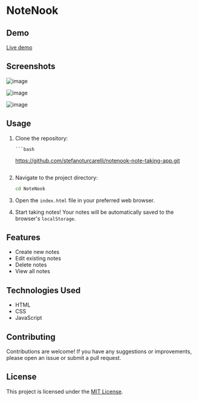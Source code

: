 # NoteNook

## Demo

<a href="https://stefanoturcarelli.github.io/notenook-note-taking-app/" target="_blank">Live demo</a>

## Screenshots

![image](https://github.com/stefanoturcarelli/notenook-note-taking-app/assets/67341828/fedde927-f030-4aa2-93f0-a9dc92248333)

![image](https://github.com/stefanoturcarelli/notenook-note-taking-app/assets/67341828/c37b21db-4740-483f-b055-8a4c7a910b2e)

![image](https://github.com/stefanoturcarelli/notenook-note-taking-app/assets/67341828/6a19ea1f-cd99-48be-ae2a-9dcc6a706ff0)

## Usage

1.  Clone the repository:

        ```bash

    https://github.com/stefanoturcarelli/notenook-note-taking-app.git

    ```

    ```

2.  Navigate to the project directory:

    ```bash
    cd NoteNook
    ```

3.  Open the `index.html` file in your preferred web browser.

4.  Start taking notes! Your notes will be automatically saved to the browser's `localStorage`.

## Features

- Create new notes
- Edit existing notes
- Delete notes
- View all notes

## Technologies Used

- HTML
- CSS
- JavaScript

## Contributing

Contributions are welcome! If you have any suggestions or improvements, please open an issue or submit a pull request.

## License

This project is licensed under the [MIT License](https://opensource.org/licenses/MIT).
